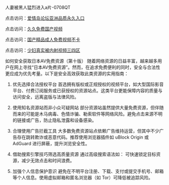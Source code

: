 人妻被黑人猛烈进入a片-0708QT

点击访问：<a href="https://rtj-3zo.pages.dev/">爱情岛论坛亚洲品质永久入口</a>

点击访问：<a href="https://vassv.pages.dev/">久久免费国产视频</a>

点击访问：<a href="https://bered.pages.dev/">国产精品成人免费视频不卡</a>

点击访问：<a href="https://cfad.pages.dev/">少妇真实被内射视频三四区</a>



如何安全获取日本AV免费资源（第十版）
随着网络资源的日益丰富，越来越多用户在网上寻找“日本AV免费资源”。然而，在追求免费便利的同时，安全与合法性更应成为优先考量。以下是安全高效获取此类资源的实用指南：

1. 优先选择合法授权平台
首选拥有版权或正规授权的视频平台，如大型国际影音平台、付费订阅服务或已获授权的资源站点。这类平台更能保障内容的质量与访问安全，远离盗版与法律风险。

2. 使用知名资源站而非小众可疑网站
部分资源站虽然提供大量免费资源，但伴随而来的可能是木马病毒、色情诈骗、勒索软件等网络风险。避免点击来源不明的链接或广告，防止隐私泄露和设备感染。

3. 合理使用广告拦截工具
大多数免费资源站点依赖广告维持运营，但其中不少广告存在跳转欺诈或恶意代码。推荐使用浏览器插件如 uBlock Origin 或 AdGuard 进行屏蔽，提升浏览安全性。

4. 借助搜索引擎技巧筛选高质量资源
通过高级搜索语法如：
可快速锁定目标资源，减少无效点击和时间浪费。

5. 加强个人信息保护意识
避免在不明平台注册、下载、支付或提交手机号、邮箱等个人信息。使用虚拟邮箱和匿名浏览器（如 Tor）可降低被追踪风险。


<span style="display:none;">[Canonical link](  https://github.com/av080725/485612 ）</span>
